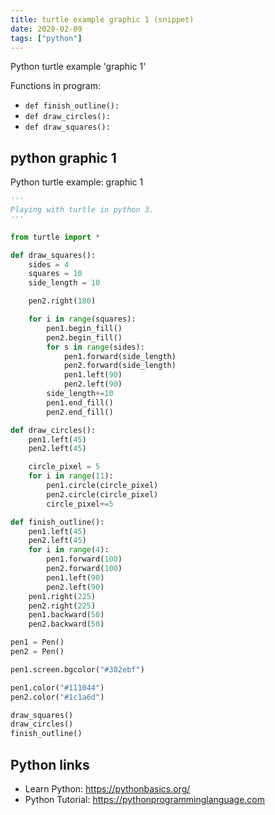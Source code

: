 ```yaml
---
title: turtle example graphic 1 (snippet)
date: 2020-02-09
tags: ["python"]
---
```

Python turtle example 'graphic 1'

Functions in program: 
* `def finish_outline():`
* `def draw_circles():`
* `def draw_squares():`

## python graphic 1

Python turtle example: graphic 1

```python
'''
Playing with turtle in python 3.
'''

from turtle import *

def draw_squares():
    sides = 4
    squares = 10
    side_length = 10

    pen2.right(180)

    for i in range(squares):
        pen1.begin_fill()
        pen2.begin_fill()
        for s in range(sides):
            pen1.forward(side_length)
            pen2.forward(side_length)
            pen1.left(90)
            pen2.left(90)
        side_length+=10
        pen1.end_fill()
        pen2.end_fill()

def draw_circles():
    pen1.left(45)
    pen2.left(45)

    circle_pixel = 5
    for i in range(11):
        pen1.circle(circle_pixel)
        pen2.circle(circle_pixel)
        circle_pixel+=5

def finish_outline():
    pen1.left(45)
    pen2.left(45)
    for i in range(4):
        pen1.forward(100)
        pen2.forward(100)
        pen1.left(90)
        pen2.left(90)
    pen1.right(225)
    pen2.right(225)
    pen1.backward(50)
    pen2.backward(50)

pen1 = Pen()
pen2 = Pen()

pen1.screen.bgcolor("#302ebf")

pen1.color("#111044")
pen2.color("#1c1a6d")

draw_squares()
draw_circles()
finish_outline()


```

## Python links

- Learn Python: https://pythonbasics.org/
- Python Tutorial: https://pythonprogramminglanguage.com
